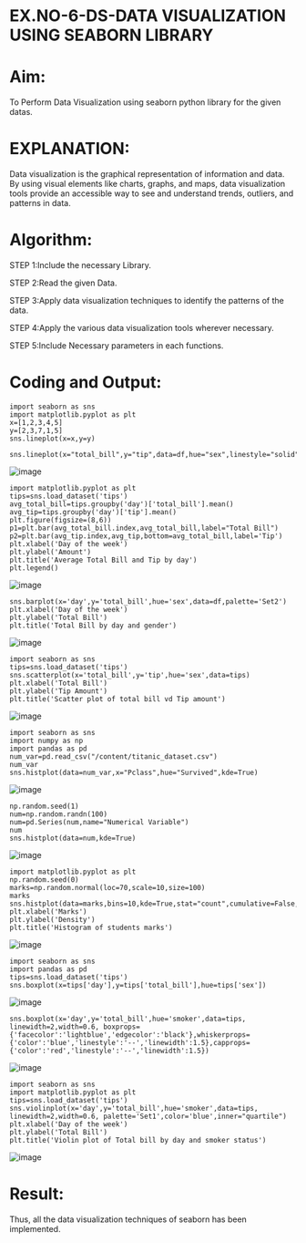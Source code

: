# EX.NO-6-DS-DATA VISUALIZATION USING SEABORN LIBRARY

# Aim:
  To Perform Data Visualization using seaborn python library for the given datas.

# EXPLANATION:
Data visualization is the graphical representation of information and data. By using visual elements like charts, graphs, and maps, data visualization tools provide an accessible way to see and understand trends, outliers, and patterns in data.

# Algorithm:
STEP 1:Include the necessary Library.

STEP 2:Read the given Data.

STEP 3:Apply data visualization techniques to identify the patterns of the data.

STEP 4:Apply the various data visualization tools wherever necessary.

STEP 5:Include Necessary parameters in each functions.

# Coding and Output:
```
import seaborn as sns
import matplotlib.pyplot as plt
x=[1,2,3,4,5]
y=[2,3,7,1,5]
sns.lineplot(x=x,y=y)
```
```
sns.lineplot(x="total_bill",y="tip",data=df,hue="sex",linestyle="solid",legend="auto")
```
![image](https://github.com/22008837/EXNO-6-DS/assets/120194155/ae872d38-6071-4bd2-b557-1e665575218c)
```
import matplotlib.pyplot as plt
tips=sns.load_dataset('tips')
avg_total_bill=tips.groupby('day')['total_bill'].mean()
avg_tip=tips.groupby('day')['tip'].mean()
plt.figure(figsize=(8,6))
p1=plt.bar(avg_total_bill.index,avg_total_bill,label="Total Bill")
p2=plt.bar(avg_tip.index,avg_tip,bottom=avg_total_bill,label='Tip')
plt.xlabel('Day of the week')
plt.ylabel('Amount')
plt.title('Average Total Bill and Tip by day')
plt.legend()
```
![image](https://github.com/22008837/EXNO-6-DS/assets/120194155/0ccbaa1e-a50e-4148-bc64-ed4e410b2f97)
```
sns.barplot(x='day',y='total_bill',hue='sex',data=df,palette='Set2')
plt.xlabel('Day of the week')
plt.ylabel('Total Bill')
plt.title('Total Bill by day and gender')
```
![image](https://github.com/22008837/EXNO-6-DS/assets/120194155/80c36388-8357-4a58-babc-47b2bddb0867)
```
import seaborn as sns
tips=sns.load_dataset('tips')
sns.scatterplot(x='total_bill',y='tip',hue='sex',data=tips)
plt.xlabel('Total Bill')
plt.ylabel('Tip Amount')
plt.title('Scatter plot of total bill vd Tip amount')
```
![image](https://github.com/22008837/EXNO-6-DS/assets/120194155/a1964412-6062-43d1-9c26-6ffc6e97988e)
```
import seaborn as sns
import numpy as np
import pandas as pd
num_var=pd.read_csv("/content/titanic_dataset.csv")
num_var
sns.histplot(data=num_var,x="Pclass",hue="Survived",kde=True)
```
![image](https://github.com/22008837/EXNO-6-DS/assets/120194155/e665a3f7-e169-4e80-bfcc-f8fc1f8719d3)
```
np.random.seed(1)
num=np.random.randn(100)
num=pd.Series(num,name="Numerical Variable")
num
sns.histplot(data=num,kde=True)
```
![image](https://github.com/22008837/EXNO-6-DS/assets/120194155/6acf5030-bf4e-4a27-99df-e8bc051cb055)
```
import matplotlib.pyplot as plt
np.random.seed(0)
marks=np.random.normal(loc=70,scale=10,size=100)
marks
sns.histplot(data=marks,bins=10,kde=True,stat="count",cumulative=False,multiple="stack",element="bars",palette="Set1",color="black",shrink=0.7)
plt.xlabel('Marks')
plt.ylabel('Density')
plt.title('Histogram of students marks')
```
![image](https://github.com/22008837/EXNO-6-DS/assets/120194155/7083bfd5-90d0-4781-bdf3-99f5e173d2e8)
```
import seaborn as sns
import pandas as pd
tips=sns.load_dataset('tips')
sns.boxplot(x=tips['day'],y=tips['total_bill'],hue=tips['sex'])
```
![image](https://github.com/22008837/EXNO-6-DS/assets/120194155/25682f13-a20a-4f4c-8dcb-0a7042c0b970)
```
sns.boxplot(x='day',y='total_bill',hue='smoker',data=tips, linewidth=2,width=0.6, boxprops={'facecolor':'lightblue','edgecolor':'black'},whiskerprops={'color':'blue','linestyle':'--','linewidth':1.5},capprops={'color':'red','linestyle':'--','linewidth':1.5})
```
![image](https://github.com/22008837/EXNO-6-DS/assets/120194155/c2217c5a-5f0a-467e-8221-2677731346ff)
```
import seaborn as sns
import matplotlib.pyplot as plt
tips=sns.load_dataset('tips')
sns.violinplot(x='day',y='total_bill',hue='smoker',data=tips, linewidth=2,width=0.6, palette='Set1',color='blue',inner="quartile")
plt.xlabel('Day of the week')
plt.ylabel('Total Bill')
plt.title('Violin plot of Total bill by day and smoker status')
```
![image](https://github.com/22008837/EXNO-6-DS/assets/120194155/292d2569-76f9-49b6-99e4-61b9c41bf68f)


# Result:
Thus, all the data visualization techniques of seaborn has been implemented.
